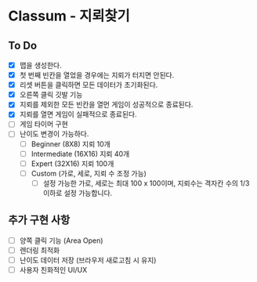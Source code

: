 # Classum - 지뢰찾기

## To Do

- [x] 맵을 생성한다.
- [x] 첫 번째 빈칸을 열었을 경우에는 지뢰가 터지면 안된다.
- [x] 리셋 버튼을 클릭하면 모든 데이터가 초기화된다.
- [x] 오른쪽 클릭 깃발 기능
- [x] 지뢰를 제외한 모든 빈칸을 열먼 게임이 성공적으로 종료된다.
- [x] 지뢰를 열면 게임이 실패적으로 종료된다.
- [ ] 게임 타이머 구현
- [ ] 난이도 변경이 가능하다.
  - [ ] Beginner (8X8) 지뢰 10개
  - [ ] Intermediate (16X16) 지뢰 40개
  - [ ] Expert (32X16) 지뢰 100개
  - [ ] Custom (가로, 세로, 지뢰 수 조정 가능)
    - [ ] 설정 가능한 가로, 세로는 최대 100 x 100이며, 지뢰수는 격자칸 수의 1/3 이하로 설정 가능합니다.

## 추가 구현 사항

- [ ] 양쪽 클릭 기능 (Area Open)
- [ ] 렌더링 최적화
- [ ] 난이도 데이터 저장 (브라우저 새로고침 시 유지)
- [ ] 사용자 친화적인 UI/UX
